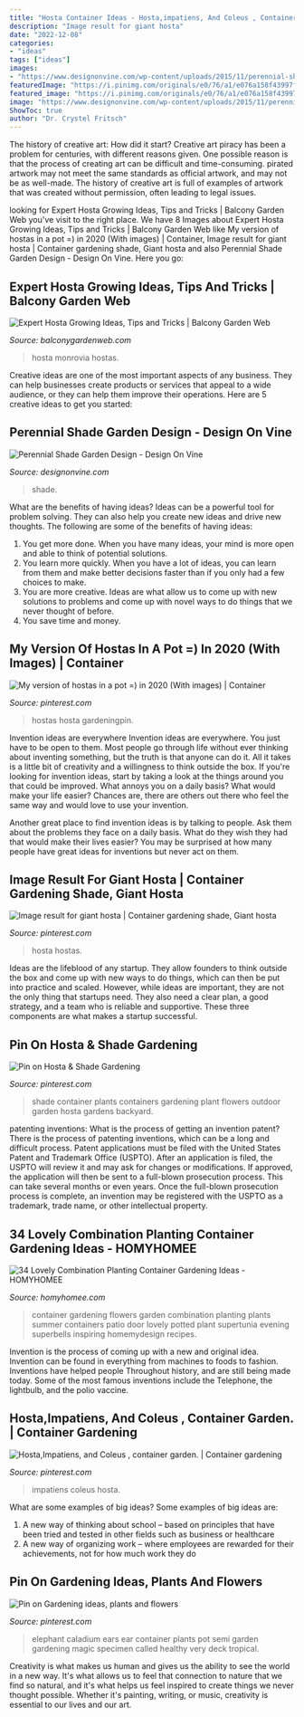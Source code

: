 ```yaml
---
title: "Hosta Container Ideas - Hosta,impatiens, And Coleus , Container Garden."
description: "Image result for giant hosta"
date: "2022-12-08"
categories:
- "ideas"
tags: ["ideas"]
images:
- "https://www.designonvine.com/wp-content/uploads/2015/11/perennial-shade-garden-design-Aoqw.jpg"
featuredImage: "https://i.pinimg.com/originals/e0/76/a1/e076a158f43997faa31572aa71331445.jpg"
featured_image: "https://i.pinimg.com/originals/e0/76/a1/e076a158f43997faa31572aa71331445.jpg"
image: "https://www.designonvine.com/wp-content/uploads/2015/11/perennial-shade-garden-design-Aoqw.jpg"
ShowToc: true
author: "Dr. Crystel Fritsch"
---
```



The history of creative art: How did it start?
Creative art piracy has been a problem for centuries, with different reasons given. One possible reason is that the process of creating art can be difficult and time-consuming. pirated artwork may not meet the same standards as official artwork, and may not be as well-made. The history of creative art is full of examples of artwork that was created without permission, often leading to legal issues.

	

		
looking for Expert Hosta Growing Ideas, Tips and Tricks | Balcony Garden Web you've visit to the right place. We have 8 Images about Expert Hosta Growing Ideas, Tips and Tricks | Balcony Garden Web like My version of hostas in a pot =) in 2020 (With images) | Container, Image result for giant hosta | Container gardening shade, Giant hosta and also Perennial Shade Garden Design - Design On Vine. Here you go:
		
    
## Expert Hosta Growing Ideas, Tips And Tricks | Balcony Garden Web

<img loading=lazy src="https://balconygardenweb-lhnfx0beomqvnhspx.netdna-ssl.com/wp-content/uploads/2020/08/Hosta-growing-tips-and-tricks.jpg" onerror="this.onerror=null;this.src='https://tse4.mm.bing.net/th?id=OIP.80S5miBAXsUCpZA5NvYO-gHaLH&amp;pid=15.1';" alt="Expert Hosta Growing Ideas, Tips and Tricks | Balcony Garden Web">

_Source: balconygardenweb.com_

>hosta monrovia hostas. 

	

Creative ideas are one of the most important aspects of any business. They can help businesses create products or services that appeal to a wide audience, or they can help them improve their operations. Here are 5 creative ideas to get you started: 

    
## Perennial Shade Garden Design - Design On Vine

<img loading=lazy src="https://www.designonvine.com/wp-content/uploads/2015/11/perennial-shade-garden-design-Aoqw.jpg" onerror="this.onerror=null;this.src='https://tse3.mm.bing.net/th?id=OIP.g4wpQ9oTPOkO6V4hgZLHVgHaFj&amp;pid=15.1';" alt="Perennial Shade Garden Design - Design On Vine">

_Source: designonvine.com_

>shade. 

	

What are the benefits of having ideas?
Ideas can be a powerful tool for problem solving. They can also help you create new ideas and drive new thoughts. The following are some of the benefits of having ideas: 
1. You get more done. When you have many ideas, your mind is more open and able to think of potential solutions. 
2. You learn more quickly. When you have a lot of ideas, you can learn from them and make better decisions faster than if you only had a few choices to make. 
3. You are more creative. Ideas are what allow us to come up with new solutions to problems and come up with novel ways to do things that we never thought of before. 
4. You save time and money.

    
## My Version Of Hostas In A Pot =) In 2020 (With Images) | Container

<img loading=lazy src="https://i.pinimg.com/originals/2c/9e/81/2c9e81a143397ba505da4bc884b2be4e.jpg" onerror="this.onerror=null;this.src='https://tse1.mm.bing.net/th?id=OIP.xJIMS6kuLIsCY43z8qhfdAHaFk&amp;pid=15.1';" alt="My version of hostas in a pot =) in 2020 (With images) | Container">

_Source: pinterest.com_

>hostas hosta gardeningpin. 

	

Invention ideas are everywhere
Invention ideas are everywhere. You just have to be open to them. Most people go through life without ever thinking about inventing something, but the truth is that anyone can do it. All it takes is a little bit of creativity and a willingness to think outside the box.
If you're looking for invention ideas, start by taking a look at the things around you that could be improved. What annoys you on a daily basis? What would make your life easier? Chances are, there are others out there who feel the same way and would love to use your invention.

Another great place to find invention ideas is by talking to people. Ask them about the problems they face on a daily basis. What do they wish they had that would make their lives easier? You may be surprised at how many people have great ideas for inventions but never act on them.

    
## Image Result For Giant Hosta | Container Gardening Shade, Giant Hosta

<img loading=lazy src="https://i.pinimg.com/originals/e0/76/a1/e076a158f43997faa31572aa71331445.jpg" onerror="this.onerror=null;this.src='https://tse4.mm.bing.net/th?id=OIP._XhWW4I9aHft14ezHJyfhwHaHa&amp;pid=15.1';" alt="Image result for giant hosta | Container gardening shade, Giant hosta">

_Source: pinterest.com_

>hosta hostas. 

	

Ideas are the lifeblood of any startup. They allow founders to think outside the box and come up with new ways to do things, which can then be put into practice and scaled. However, while ideas are important, they are not the only thing that startups need. They also need a clear plan, a good strategy, and a team who is reliable and supportive. These three components are what makes a startup successful.

    
## Pin On Hosta &amp; Shade Gardening

<img loading=lazy src="https://i.pinimg.com/736x/e4/ce/62/e4ce62755792be60033899f794f05575.jpg" onerror="this.onerror=null;this.src='https://tse1.mm.bing.net/th?id=OIP.amH8-isc6RylFH6D0YKGBQHaJP&amp;pid=15.1';" alt="Pin on Hosta &amp; Shade Gardening">

_Source: pinterest.com_

>shade container plants containers gardening plant flowers outdoor garden hosta gardens backyard. 

	

patenting inventions: What is the process of getting an invention patent?
There is the process of patenting inventions, which can be a long and difficult process. Patent applications must be filed with the United States Patent and Trademark Office (USPTO). After an application is filed, the USPTO will review it and may ask for changes or modifications. If approved, the application will then be sent to a full-blown prosecution process. This can take several months or even years. Once the full-blown prosecution process is complete, an invention may be registered with the USPTO as a trademark, trade name, or other intellectual property.

    
## 34 Lovely Combination Planting Container Gardening Ideas - HOMYHOMEE

<img loading=lazy src="https://i1.wp.com/homyhomee.com/wp-content/uploads/2020/03/Lovely-Combination-Planting-Container-Gardening-Ideas-03.jpg?ssl=1" onerror="this.onerror=null;this.src='https://tse1.mm.bing.net/th?id=OIP.QseSWOB5useMKig0nhq-jAHaNY&amp;pid=15.1';" alt="34 Lovely Combination Planting Container Gardening Ideas - HOMYHOMEE">

_Source: homyhomee.com_

>container gardening flowers garden combination planting plants summer containers patio door lovely potted plant supertunia evening superbells inspiring homemydesign recipes. 

	

Invention is the process of coming up with a new and original idea. Invention can be found in everything from machines to foods to fashion. Inventions have helped people Throughout history, and are still being made today. Some of the most famous inventions include the Telephone, the lightbulb, and the polio vaccine.

    
## Hosta,Impatiens, And Coleus , Container Garden. | Container Gardening

<img loading=lazy src="https://i.pinimg.com/originals/87/fe/34/87fe343a1ef9fad611b05984494238d3.jpg" onerror="this.onerror=null;this.src='https://tse1.mm.bing.net/th?id=OIP.bG9pn2zRTGMb9Giygmg4MgHaJ6&amp;pid=15.1';" alt="Hosta,Impatiens, and Coleus , container garden. | Container gardening">

_Source: pinterest.com_

>impatiens coleus hosta. 

	

What are some examples of big ideas?
Some examples of big ideas are: 
1. A new way of thinking about school – based on principles that have been tried and tested in other fields such as business or healthcare
2. A new way of organizing work – where employees are rewarded for their achievements, not for how much work they do

    
## Pin On Gardening Ideas, Plants And Flowers

<img loading=lazy src="https://i.pinimg.com/originals/30/06/49/30064910be816719b3a5a632046dfbd1.jpg" onerror="this.onerror=null;this.src='https://tse3.mm.bing.net/th?id=OIP.Q-EdyS7FtLY8sAMFaFfjaAHaLy&amp;pid=15.1';" alt="Pin on Gardening ideas, plants and flowers">

_Source: pinterest.com_

>elephant caladium ears ear container plants pot semi garden gardening magic specimen called healthy very deck tropical. 

	

Creativity is what makes us human and gives us the ability to see the world in a new way. It's what allows us to feel that connection to nature that we find so natural, and it's what helps us feel inspired to create things we never thought possible. Whether it's painting, writing, or music, creativity is essential to our lives and our art.

